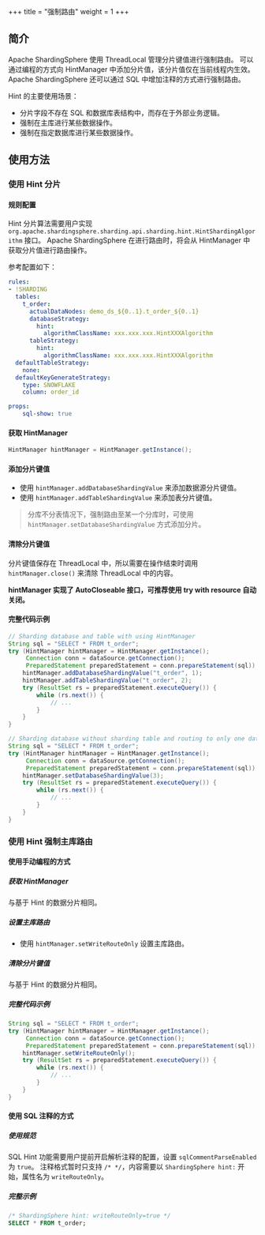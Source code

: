 +++
title = "强制路由"
weight = 1
+++

## 简介

Apache ShardingSphere 使用 ThreadLocal 管理分片键值进行强制路由。
可以通过编程的方式向 HintManager 中添加分片值，该分片值仅在当前线程内生效。  
Apache ShardingSphere 还可以通过 SQL 中增加注释的方式进行强制路由。

Hint 的主要使用场景：

* 分片字段不存在 SQL 和数据库表结构中，而存在于外部业务逻辑。
* 强制在主库进行某些数据操作。
* 强制在指定数据库进行某些数据操作。

## 使用方法

### 使用 Hint 分片

#### 规则配置

Hint 分片算法需要用户实现 `org.apache.shardingsphere.sharding.api.sharding.hint.HintShardingAlgorithm` 接口。
Apache ShardingSphere 在进行路由时，将会从 HintManager 中获取分片值进行路由操作。

参考配置如下：

```yaml
rules:
- !SHARDING
  tables:
    t_order:
      actualDataNodes: demo_ds_${0..1}.t_order_${0..1}
      databaseStrategy:
        hint:
          algorithmClassName: xxx.xxx.xxx.HintXXXAlgorithm
      tableStrategy:
        hint:
          algorithmClassName: xxx.xxx.xxx.HintXXXAlgorithm
  defaultTableStrategy:
    none:
  defaultKeyGenerateStrategy:
    type: SNOWFLAKE
    column: order_id

props:
    sql-show: true
```

#### 获取 HintManager

```java
HintManager hintManager = HintManager.getInstance();
```

#### 添加分片键值

- 使用 `hintManager.addDatabaseShardingValue` 来添加数据源分片键值。
- 使用 `hintManager.addTableShardingValue` 来添加表分片键值。

> 分库不分表情况下，强制路由至某一个分库时，可使用 `hintManager.setDatabaseShardingValue` 方式添加分片。

#### 清除分片键值

分片键值保存在 ThreadLocal 中，所以需要在操作结束时调用 `hintManager.close()` 来清除 ThreadLocal 中的内容。

__hintManager 实现了 AutoCloseable 接口，可推荐使用 try with resource 自动关闭。__

#### 完整代码示例

```java
// Sharding database and table with using HintManager
String sql = "SELECT * FROM t_order";
try (HintManager hintManager = HintManager.getInstance();
     Connection conn = dataSource.getConnection();
     PreparedStatement preparedStatement = conn.prepareStatement(sql)) {
    hintManager.addDatabaseShardingValue("t_order", 1);
    hintManager.addTableShardingValue("t_order", 2);
    try (ResultSet rs = preparedStatement.executeQuery()) {
        while (rs.next()) {
            // ...
        }
    }
}

// Sharding database without sharding table and routing to only one database with using HintManager
String sql = "SELECT * FROM t_order";
try (HintManager hintManager = HintManager.getInstance();
     Connection conn = dataSource.getConnection();
     PreparedStatement preparedStatement = conn.prepareStatement(sql)) {
    hintManager.setDatabaseShardingValue(3);
    try (ResultSet rs = preparedStatement.executeQuery()) {
        while (rs.next()) {
            // ...
        }
    }
}
```

### 使用 Hint 强制主库路由

#### 使用手动编程的方式

##### 获取 HintManager

与基于 Hint 的数据分片相同。

##### 设置主库路由

- 使用 `hintManager.setWriteRouteOnly` 设置主库路由。

##### 清除分片键值

与基于 Hint 的数据分片相同。

##### 完整代码示例

```java
String sql = "SELECT * FROM t_order";
try (HintManager hintManager = HintManager.getInstance();
     Connection conn = dataSource.getConnection();
     PreparedStatement preparedStatement = conn.prepareStatement(sql)) {
    hintManager.setWriteRouteOnly();
    try (ResultSet rs = preparedStatement.executeQuery()) {
        while (rs.next()) {
            // ...
        }
    }
}
```

#### 使用 SQL 注释的方式

##### 使用规范

SQL Hint 功能需要用户提前开启解析注释的配置，设置 `sqlCommentParseEnabled` 为 `true`。
注释格式暂时只支持 `/* */`，内容需要以 `ShardingSphere hint:` 开始，属性名为 `writeRouteOnly`。

##### 完整示例
```sql
/* ShardingSphere hint: writeRouteOnly=true */
SELECT * FROM t_order;
```
